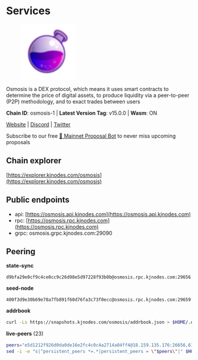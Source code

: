# Services

<figure><img src="https://raw.githubusercontent.com/kj89/cosmos-images/main/logos/osmosis.png" width="150" alt=""><figcaption></figcaption></figure>

Osmosis is a DEX protocol, which means it uses smart contracts  to determine the price of digital assets, to produce liquidity  via a peer-to-peer (P2P) methodology, and to exact trades between users

**Chain ID**: osmosis-1 | **Latest Version Tag**: v15.0.0 | **Wasm**: ON

[Website](https://osmosis.zone) | [Discord](https://discord.gg/osmosis) | [Twitter](https://twitter.com/osmosiszone)



Subscribe to our free [🤖 Mainnet Proposal Bot](https://t.me/kjnodes_proposal_bot) to never miss upcoming proposals


## Chain explorer
[https://explorer.kjnodes.com/osmosis](https://explorer.kjnodes.com/osmosis)

## Public endpoints

* api: [https://osmosis.api.kjnodes.com](https://osmosis.api.kjnodes.com)
* rpc: [https://osmosis.rpc.kjnodes.com](https://osmosis.rpc.kjnodes.com)
* grpc: osmosis.grpc.kjnodes.com:29090

## Peering

**state-sync**

```text
d9bfa29e0cf9c4ce0cc9c26d98e5d97228f93b0b@osmosis.rpc.kjnodes.com:29656
```

**seed-node**

```text
400f3d9e30b69e78a7fb891f60d76fa3c73f0ecc@osmosis.rpc.kjnodes.com:29659
```

**addrbook**
```bash
curl -Ls https://snapshots.kjnodes.com/osmosis/addrbook.json > $HOME/.osmosisd/config/addrbook.json
```

**live-peers** (23)
```bash
peers="e5d1212f926d0da0de16e2fc4c0c4a2714a04ff4@18.159.135.176:26656,6178f129efa76d235436e2156959d0acb4772c6a@65.108.128.168:36656,4e38d3caa1554d7f46a2654fa9997554c13f61f2@95.216.96.61:26656,c5358545d951ae666c695903036c1e93578951eb@135.181.176.113:26656,42f42a4b3527b927d5002d45abd37f66ecdd4861@51.178.74.75:16656,1c398af2208984d4e59bc41132e3eac0508abb0f@95.216.76.251:26656,d0d4b88110767c503baa8a618cfd7e284482f8dc@37.120.245.11:26656,d9bfa29e0cf9c4ce0cc9c26d98e5d97228f93b0b@65.109.88.38:29656,5696d9806c883beb725fb469d90039d921107b5b@116.202.209.186:26656,0419c998d6aac0afdb05808ad9a935670248e209@65.108.204.56:26656,6b1dd134b30aeaeb2f21f33bd2cd0370a2275501@138.68.6.165:26656,287fc43ab0d194325290a6f3abd7c8e2e2867134@52.12.69.48:26656,8e72d0b37a9dc16ea58c0da705caa6530badd6ce@138.197.68.193:26656,9b1bfb99d9eb04af32510ed8e3eb83c59448662f@95.214.52.220:26656,f95d9634ad68b8f0ac80ce308adb71d8c119ada5@141.98.219.104:26656,32e9d4a7413dd5393c8be004bee68dea683be839@65.21.227.95:2004,1c02ae0be21e3b08d9beadf91c26aec4193d2659@135.181.22.238:26656,34340a9151d4a97a850d2cd64d8778279faf3f96@194.163.181.100:26656,e153cc49052d67280dfdd6d660f3d98622905850@209.133.193.74:26656,f9a920a61ee994b12b77178dd5f1fc1ed39b7cd2@142.132.255.49:26656,27e14df66c9e4cd6b176b0dca6adfa9b6750f911@5.161.72.103:26656,ec929701754be057fb38c824fc127e26add9c900@138.201.121.185:26666,2d4ff3b8458bf1f9a127672738d3b7d1c9c107ca@3.15.176.200:26656"
sed -i -e "s|^persistent_peers *=.*|persistent_peers = \"$peers\"|" $HOME/.osmosisd/config/config.toml
```
